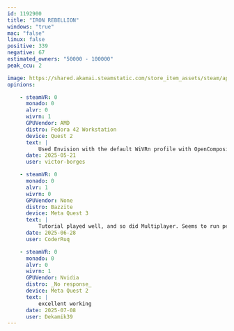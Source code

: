 ```yaml
---
id: 1192900
title: "IRON REBELLION"
windows: "true"
mac: "false"
linux: false
positive: 339
negative: 67
estimated_owners: "50000 - 100000"
peak_ccu: 2

image: https://shared.akamai.steamstatic.com/store_item_assets/steam/apps/1192900/header.jpg?t=1729543417
opinions:

    - steamVR: 0
      monado: 0
      alvr: 0
      wivrn: 1
      GPUVendor: AMD
      distro: Fedora 42 Workstation
      device: Quest 2
      text: |
          Used Envision with the default WiVRn profile with OpenComposite, no issues. Using Proton GE 10-1.
      date: 2025-05-21
      user: victor-borges

    - steamVR: 0
      monado: 0
      alvr: 1
      wivrn: 0
      GPUVendor: None
      distro: Bazzite
      device: Meta Quest 3
      text: |
          Tutorial played well, and so did Multiplayer. Seems to run perfectly!
      date: 2025-06-28
      user: CoderRuq

    - steamVR: 0
      monado: 0
      alvr: 0
      wivrn: 1
      GPUVendor: Nvidia
      distro: _No response_
      device: Meta Quest 2
      text: |
          excellent working
      date: 2025-07-08
      user: Dekamik39
---
```

